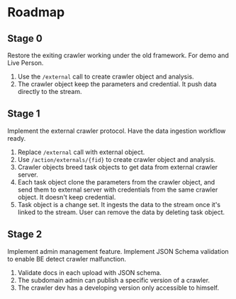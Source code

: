 # Roadmap

## Stage 0

Restore the exiting crawler working under the old framework. For demo and Live Person.

1. Use the `/external` call to create crawler object and analysis.
2. The crawler object keep the parameters and credential. It push data directly to the stream.

## Stage 1

Implement the external crawler protocol.  Have the data ingestion workflow ready.

1. Replace `/external` call with external object.
2. Use `/action/externals/{fid}` to create crawler object and analysis.
3. Crawler objects breed task objects to get data from external crawler server.
4. Each task object clone the parameters from the crawler object, and send them to external server with credentials from the same crawler object.  It doesn't keep credential.
5. Task object is a change set.  It ingests the data to the stream once it's linked to the stream. User can remove the data by deleting task object.

## Stage 2

Implement admin management feature.  Implement JSON Schema validation to enable BE detect crawler malfunction.

1. Validate docs in each upload with JSON schema. 
2. The subdomain admin can publish a specific version of a crawler. 
3. The crawler dev has a developing version only accessible to himself.

